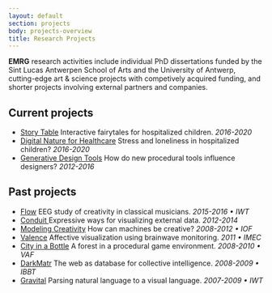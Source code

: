 ```yaml
---
layout: default
section: projects
body: projects-overview
title: Research Projects
---
```

**EMRG** research activities include individual PhD dissertations funded by the Sint Lucas Antwerpen School of Arts and the University of Antwerp, cutting-edge art &amp; science projects with competively acquired funding, and shorter projects involving external partners and companies.

Current projects
----------------

* [Story Table](story-table.html) Interactive fairytales for hospitalized children. _2016-2020_
* [Digital Nature for Healthcare](digital-nature-for-healthcare.html) Stress and loneliness in hospitalized children? _2016-2020_
* [Generative Design Tools](impact-of-generative-design-tools.html) How do new procedural tools influence designers? _2012-2016_

Past projects
-------------
* [Flow](flow.html) EEG study of creativity in classical musicians. _2015-2016 • IWT_
* [Conduit ](conduit.html) Expressive ways for visualizing external data. _2012-2014_
* [Modeling Creativity](modeling-creativity.html) How can machines be creative? _2008-2012 • IOF_
* [Valence](valence.html) Affective visualization using brainwave monitoring. _2011 • IMEC_
* [City in a Bottle](city-in-a-bottle.html) A forest in a procedural game environment. _2008-2010 • VAF_
* [DarkMatr](darkmatr.html) The web as database for collective intelligence. _2008-2009 • IBBT_
* [Gravital](gravital.html) Parsing natural language to a visual language. _2007-2009 • IWT_